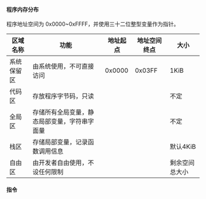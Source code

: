 #### 程序内存分布



程序地址空间为 0x0000~0xFFFF，并使用三十二位整型变量作为指针。





| 区域名称   | 功能                                         | 地址起点 | 地址空间终点 | 大小           |
| ---------- | -------------------------------------------- | -------- | ------------ | -------------- |
| 系统保留区 | 由系统使用，不可直接访问                     | 0x0000   | 0x03FF       | 1KiB           |
| 代码区     | 存放程序字节码，只读                         |          |              | 不定           |
| 全局区     | 存储所有全局变量，静态局部变量，字符串字面量 |          |              | 不定           |
| 栈区       | 存储局部变量，记录函数调用信息               |          |              | 默认4KiB       |
| 自由区     | 由开发者自由使用，不设任何限制               |          |              | 剩余空间总大小 |



#### 指令